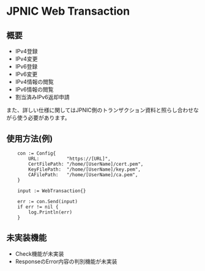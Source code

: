 # JPNIC Web Transaction

## 概要

- IPv4登録
- IPv4変更
- IPv6登録
- IPv6変更
- IPv4情報の閲覧
- IPv6情報の閲覧
- 割当済みIPv6返却申請
  
また、詳しい仕様に関してはJPNIC側のトランザクション資料と照らし合わせながら使う必要があります。

## 使用方法(例)

```
	con := Config{
		URL:          "https://[URL]",
		CertFilePath: "/home/[UserName]/cert.pem",
		KeyFilePath:  "/home/[UserName]/key.pem",
		CAFilePath:   "/home/[UserName]/ca.pem",
	}
	
	input := WebTransaction{}
	
	err := con.Send(input)
	if err != nil {
	    log.Println(err)
	}
```

## 未実装機能

- Check機能が未実装
- ResponseのError内容の判別機能が未実装